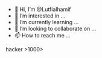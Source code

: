 - 👋 Hi, I’m @Lutfialhamif
- 👀 I’m interested in ...
- 🌱 I’m currently learning ...
- 💞️ I’m looking to collaborate on ...
- 📫 How to reach me ...

<!---
Lutfialhamif/Lutfialhamif is a ✨ special ✨ repository because its `README.md` (this file) appears on your GitHub profile.
You can click the Preview link to take a look at your changes.
--->
hacker >1000>
